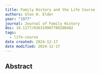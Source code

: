 ```yaml
---
title: Family History and the Life Course
authors: Glen H. Elder
year: "1977"
journal: Journal of Family History
doi: 10.1177/036319907700200402
tags:
  - life-course
date created: 2024-12-17
date modified: 2024-12-17
---
```


## Abstract

